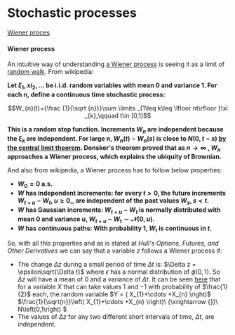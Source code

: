 # Stochastic processes #

[Wiener proces](#wiener-process)

#### Wiener process ####

An intuitive way of understanding [a Wiener process](https://en.wikipedia.org/wiki/Wiener_process) is seeing it as a limit of [random walk](https://github.com/joseprupi/randomwalk). From wikipedia:

**Let $\xi_1, xi_2, ...$ be i.i.d. random variables with mean 0 and variance 1. For each n, define a continuous time stochastic process:**


$$W_{n}(t)={\frac {1}{\sqrt {n}}}\sum \limits _{1\leq k\leq \lfloor nt\rfloor }\xi _{k},\qquad t\in [0,1]$$

**This is a random step function. Increments $W_{n}$ are independent because the $\xi _{k}$ are independent. For large n, $W_{n}(t)-W_{n}(s)$ is close to $N(0,t-s)$ [by the central limit theorem](https://github.com/joseprupi/randomwalk#central-limit-theorem). Donsker's theorem proved that as $n\to \infty$ , $W_{n}$ approaches a Wiener process, which explains the ubiquity of Brownian.**

And also from wikipedia, a Wiener process has to follow below properties:

* **$W_{0}=0$ a.s.**
* **$W$ has independent increments: for every $t>0,$ the future increments $W_{t+u}-W_{t},$ $u\geq 0,$, are independent of the past values $W_s, s<t.$**
* **$W$ has Gaussian increments: $W_{t+u}-W_{t}$ is normally distributed with mean $0$ and variance $u$, $W_{t+u}-W_{t}\sim {\mathcal {N}}(0,u).$**
* **$W$ has continuous paths: With probability $1$, $W_{t}$ is continuous in $t$.**

So, with all this properties and as is stated at *Hull's Options, Futures, and Other Derivatives* we can say that a variable $z$ follows a Wiener process if:

* The change $\Delta z$ during a small period of time $\Delta t$ is: $\Delta z = \epsilon\sqrt{\Delta t}$ where $\epsilon$ has a normal distribution of $\phi(0,1)$. So $\Delta z$ will have a mean of $0$ and a variance of $\Delta t$. It can be seen [here](https://github.com/joseprupi/randomwalk) that for a variable $X$ that can take values $1$ and $-1$ with probability of $\frac{1}{2}$ each, the random variable $Y = ( X_{1}+\cdots +X_{n} \right)$ $\frac{1}{\sqrt{n}}\left( X_{1}+\cdots +X_{n} \right)\ {\xrightarrow {}}\ N\left(0,1\right) $ 
* The values of $\Delta z$ for any two different short intervals of time, $\Delta t$, are independent.